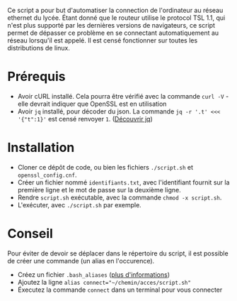Ce script a pour but d'automatiser la connection de l'ordinateur au réseau ethernet du lycée. Étant donné que le routeur utilise le protocol TSL 1.1, qui n'est plus supporté par les dernières versions de navigateurs, ce script permet de dépasser ce problème en se connectant automatiquement au réseau lorsqu'il est appelé.
Il est censé fonctionner sur toutes les distributions de linux.

# Prérequis

- Avoir cURL installé. Cela pourra être vérifié avec la commande `curl -V` - elle devrait indiquer que OpenSSL est en utilisation
- Avoir `jq` installé, pour décoder du json. La commande `jq -r '.t' <<< '{"t":1}'` est censé renvoyer `1`. ([Découvrir jq](https://jqlang.github.io/jq/))

# Installation

- Cloner ce dépôt de code, ou bien les fichiers `./script.sh` et `openssl_config.cnf`.
- Créer un fichier nommé `identifiants.txt`, avec l'identifiant fournit sur la première ligne et le mot de passe sur la deuxième ligne.
- Rendre `script.sh` exécutable, avec la commande `chmod -x script.sh`.
- L'exécuter, avec `./script.sh` par exemple.

# Conseil

Pour éviter de devoir se déplacer dans le répertoire du script, il est possible de créer une commande (un alias en l'occurence).

- Créez un fichier `.bash_aliases` ([plus d'informations](https://www.cyberciti.biz/faq/create-permanent-bash-alias-linux-unix/))
- Ajoutez la ligne `alias connect="~/chemin/acces/script.sh"`
- Éxecutez la commande `connect` dans un terminal pour vous connecter
